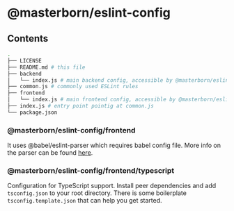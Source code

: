 # @masterborn/eslint-config

## Contents

```sh
.
├── LICENSE
├── README.md # this file
├── backend
│   └── index.js # main backend config, accessible by @masterborn/eslint-config/backend
├── common.js # commonly used ESLint rules
├── frontend
│   └── index.js # main frontend config, accessible by @masterborn/eslint-config/frontend
├── index.js # entry point pointig at common.js
└── package.json
```

### @masterborn/eslint-config/frontend
It uses @babel/eslint-parser which requires babel config file. More info on the parser can be found [here](https://github.com/babel/babel/tree/master/eslint/babel-eslint-parser).

### @masterborn/eslint-config/frontend/typescript
Configuration for TypeScript support.
Install peer dependencies and add `tsconfig.json` to your root directory. There is some boilerplate `tsconfig.template.json` that can help you get started.

